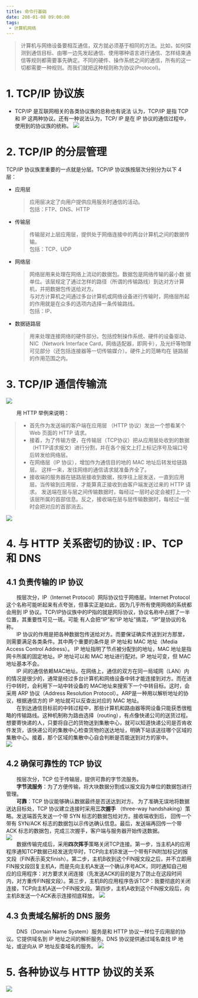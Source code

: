 ```yaml
---
title: 命令行基础
date: 208-01-08 09:00:00
tags:
 - 计算机网络
---
```


>计算机与网络设备要相互通信，双方就必须基于相同的方法。比如，如何探测到通信目标、由哪一边先发起通信、使用哪种语言进行通信、怎样结束通信等规则都需要事先确定。不同的硬件、操作系统之间的通信，所有的这一切都需要一种规则。而我们就把这种规则称为协议(Protocol)。  

# 1. TCP/IP 协议族
* TCP/IP 是互联网相关的各类协议族的总称也有说法 认为，TCP/IP 是指 TCP 和 IP 这两种协议。还有一种说法认为，TCP/ IP 是在 IP 协议的通信过程中，使用到的协议族的统称。
![](http://ww1.sinaimg.cn/large/9f4be9b7ly1fn909ehzhqj20ml0b23zo.jpg)

# 2. TCP/IP 的分层管理 
TCP/IP 协议族里重要的一点就是分层。TCP/IP 协议族按层次分别分为以下 4 层：
- 应用层
    > 应用层决定了向用户提供应用服务时通信的活动。  
    包括：FTP、DNS、HTTP
- 传输层
    > 传输层对上层应用层，提供处于网络连接中的两台计算机之间的数据传输。    
    包括：TCP、UDP
- 网络层
    > 网络层用来处理在网络上流动的数据包。数据包是网络传输的最小数 据单位。该层规定了通过怎样的路径（所谓的传输路线）到达对方计算机，并把数据包传送给对方。        
    与对方计算机之间通过多台计算机或网络设备进行传输时，网络层所起的作用就是在众多的选项内选择一条传输路线。    
    包括：IP、
- 数据链路层
    > 用来处理连接网络的硬件部分。包括控制操作系统、硬件的设备驱动、NIC（Network Interface Card，网络适配器，即网卡），及光纤等物理可见部分（还包括连接器等一切传输媒介）。硬件上的范畴均在 链路层的作用范围之内。

# 3. TCP/IP 通信传输流
![](http://ww1.sinaimg.cn/large/9f4be9b7gy1fn90nekhk9j20lw0gzq3t.jpg)

&emsp;&emsp;用 HTTP 举例来说明：
> - 首先作为发送端的客户端在应用层 （HTTP 协议）发出一个想看某个 Web 页面的 HTTP 请求。 
> - 接着，为了传输方便，在传输层（TCP协议）把从应用层处收到的数据（HTTP请求报文）进行分割，并在各个报文上打上标记序号及端口号后转发给网络层。
> - 在网络层（IP 协议），增加作为通信目的地的 MAC 地址后转发给链路层。 这样一来，发往网络的通信请求就准备齐全了。
> - 接收端的服务器在链路层接收到数据，按序往上层发送，一直到应用层。当传输到应用层，才能算真正接收到由客户端发送过来的 HTTP 请求。 发送端在层与层之间传输数据时，每经过一层时必定会被打上一个该层所属的首部信息。反之，接收端在层与层传输数据时，每经过一层 时会把对应的首部消去。 

![](http://ww1.sinaimg.cn/large/9f4be9b7gy1fn911rcesrj20hq0g2wfx.jpg)

# 4. 与 HTTP 关系密切的协议 : IP、TCP 和 DNS
## 4.1 负责传输的 IP 协议
&emsp;&emsp;按层次分，IP（Internet Protocol）网际协议位于网络层。Internet Protocol 这个名称可能听起来有点夸张，但事实正是如此，因为几乎所有使用网络的系统都会用到 IP 协议。TCP/IP协议族中的IP指的就是网际协议，协议名称中占据了一半位置，其重要性可见一斑。可能 有人会把“IP”和“IP 地址”搞混，“IP”是协议的名称。    
&emsp;&emsp;IP 协议的作用是把各种数据包传送给对方。而要保证确实传送到对方那里，则需要满足各类条件。其中两个重要的条件是 IP 地址和 MAC 地址（Media Access Control Address）。
IP 地址指明了节点被分配到的地址，MAC 地址是指网卡所属的固定地址。IP 地址可以和 MAC 地址进行配对。IP 地址可变，但 MAC 地址基本不会。  
&emsp;&emsp;IP 间的通信依赖MAC地址。在网络上，通信的双方在同一局域网（LAN）内的情况是很少的，通常是经过多台计算机和网络设备中转才能连接到对方。而在进行中转时，会利用下一站中转设备的 MAC地址来搜索下一个中转目标。这时，会采用 ARP 协议（Address Resolution Protocol）。ARP是一种用以解析地址的协议，根据通信方的 IP 地址就可以反查出对应的 MAC 地址。  
&emsp;&emsp;在到达通信目标前的中转过程中，那些计算机和路由器等网设备只能获悉很粗略的传输路线。这种机制称为路由选择（routing），有点像快递公司的送货过程。想要寄快递的人，只要将自己的货物送到集散中心，就可以知道快递公司是否肯收件发货，该快递公司的集散中心检查货物的送达地址，明确下站该送往哪个区域的集散中心。接着，那个区域的集散中心自会判断是否能送到对方的家中。    
![](http://ww1.sinaimg.cn/large/9f4be9b7gy1fn91gr85zcj20hu0fygng.jpg)
## 4.2 确保可靠性的 TCP 协议 
&emsp;&emsp;按层次分，TCP 位于传输层，提供可靠的字节流服务。    
&emsp;&emsp;**字节流服务**：为了方便传输，将大块数据分割成以报文段为单位的数据包进行管理。    
&emsp;&emsp;**可靠**：TCP 协议能够确认数据最终是否送达到对方。
为了准确无误地将数据送达目标处，TCP 协议建立连接时采用**三次握手** （three-way handshaking）策略。发送端首先发送一个带 SYN 标志的数据包给对方。接收端收到后， 回传一个带有 SYN/ACK 标志的数据包以示传达确认信息。最后，发送端再回传一个带 ACK 标志的数据包，完成三次握手，客户端与服务器开始传送数据。  
![](http://ww1.sinaimg.cn/large/9f4be9b7gy1fn9202w8hjj20gu09smy8.jpg)   
&emsp;&emsp;数据传输完成后，采用**四次挥手**策略关闭TCP连接。第一步，当主机A的应用程序通知TCP数据已经发送完毕时，TCP向主机B发送一个带有FIN附加标记的报文段（FIN表示英文finish）。第二步，主机B收到这个FIN报文段之后，并不立即用FIN报文段回复主机A，而是先向主机A发送一个确认序号ACK，同时通知自己相应的应用程序：对方要求关闭连接（先发送ACK的目的是为了防止在这段时间内，对方重传FIN报文段）。第三步，主机B的应用程序告诉TCP：我要彻底的关闭连接，TCP向主机A送一个FIN报文段。第四步，主机A收到这个FIN报文段后，向主机B发送一个ACK表示连接彻底释放。
![](http://ww1.sinaimg.cn/large/9f4be9b7gy1fndyec0z8sj20j50k8dj6.jpg)   

## 4.3 负责域名解析的 DNS 服务
&emsp;&emsp;DNS（Domain Name System）服务是和 HTTP 协议一样位于应用层的协议。它提供域名到 IP 地址之间的解析服务。DNS 协议提供通过域名查找 IP 地址，或逆向从 IP 地址反查域名的服务。
![](http://ww1.sinaimg.cn/large/9f4be9b7gy1fn928lf7mvj20l80ejacc.jpg)

# 5. 各种协议与 HTTP 协议的关系
![](http://ww1.sinaimg.cn/large/9f4be9b7gy1fn92gh1d59j20n60vnduc.jpg)